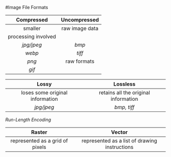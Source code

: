 #Image File Formats

|Compressed | Uncompressed|
|:---------:|:-----------:|
| smaller | raw image data |
| processing involved | |
| _jpg/jpeg_ | _bmp_ |
| _webp_ | _tiff_ |
| _png_ | raw formats |
| _gif_ | |

|Lossy | Lossless | 
|:----:|:--------:|
| loses some original information | retains all the original information |
| _jpg/jpeg_ | _bmp, tiff_ |

*Run-Length Encoding*

| Raster | Vector |
|:------:|:------:|
| represented as a grid of pixels | represented as a list of drawing instructions  |
